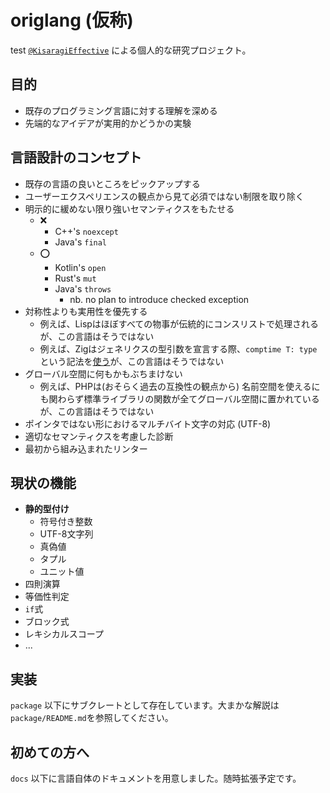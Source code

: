 # origlang (仮称)

test
[`@KisaragiEffective`](https://github.com/KisaragiEffective) による個人的な研究プロジェクト。

## 目的

* 既存のプログラミング言語に対する理解を深める
* 先端的なアイデアが実用的かどうかの実験

## 言語設計のコンセプト

* 既存の言語の良いところをピックアップする
* ユーザーエクスペリエンスの観点から見て必須ではない制限を取り除く
* 明示的に緩めない限り強いセマンティクスをもたせる
  * ❌
    * C++'s `noexcept`
    * Java's `final`
  * ⭕️
    * Kotlin's `open`
    * Rust's `mut`
    * Java's `throws`
      * nb. no plan to introduce checked exception
* 対称性よりも実用性を優先する
    * 例えば、Lispはほぼすべての物事が伝統的にコンスリストで処理されるが、この言語はそうではない
    * 例えば、Zigはジェネリクスの型引数を宣言する際、`comptime T: type`という記法を[使う](https://ziglang.org/documentation/master/#Generic-Data-Structures)が、この言語はそうではない
* グローバル空間に何もかもぶちまけない
    * 例えば、PHPは(おそらく過去の互換性の観点から) 名前空間を使えるにも関わらず標準ライブラリの関数が全てグローバル空間に置かれているが、この言語はそうではない
* ポインタではない形におけるマルチバイト文字の対応 (UTF-8)
* 適切なセマンティクスを考慮した診断
* 最初から組み込まれたリンター

## 現状の機能

* **静的型付け**
  * 符号付き整数
  * UTF-8文字列
  * 真偽値
  * タプル
  * ユニット値
* 四則演算
* 等価性判定
* `if`式
* ブロック式
* レキシカルスコープ
* ...

## 実装

`package` 以下にサブクレートとして存在しています。大まかな解説は`package/README.md`を参照してください。

## 初めての方へ

`docs` 以下に言語自体のドキュメントを用意しました。随時拡張予定です。
